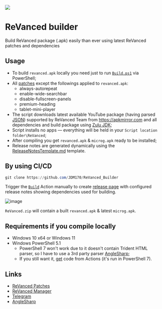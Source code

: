 <a href="https://github.com/JDM170/ReVanced_Builder/actions"><img src="https://img.shields.io/github/actions/workflow/status/JDM170/ReVanced_Builder/Build.yml?label=GitHub%20Actions&logo=GitHub"></a>

# ReVanced builder

Build ReVanced package (.apk) easily than ever using latest ReVanced patches and dependencies

## Usage

* To build `revanced.apk` locally you need just to run [`Build.ps1`](https://github.com/JDM170/ReVanced_Builder/blob/main/Build.ps1) via PowerShell;
* All [patches](https://github.com/revanced/revanced-patches) except the followings applied to `revanced.apk`:
  * always-autorepeat
  * enable-wide-searchbar
  * disable-fullscreen-panels
  * premium-heading
  * tablet-mini-player
* The script downloads latest available YouTube package (having parsed [JSON](https://github.com/revanced/revanced-patches/blob/main/patches.json)) supported by ReVanced Team from <https://apkmirror.com> and all dependencies and build package using [Zulu JDK](https://www.azul.com/downloads/?package=jdk);
* Script installs no apps — everything will be held in your `Script location folder\ReVanced`;
* After compiling you get `revanced.apk` & `microg.apk` ready to be installed;
* Release notes are generated dynamically using the [ReleaseNotesTemplate.md](https://github.com/JDM170/ReVanced_Builder/blob/main/ReleaseNotesTemplate.md) template.

## By using CI/CD

```powershell
git clone https://github.com/JDM170/ReVanced_Builder
```

Trigger the [`Build`](https://github.com/JDM170/ReVanced_Builder/actions/workflows/Build.yml) Action manually to create [release page](https://github.com/JDM170/ReVanced_Builder/releases/latest) with configured release notes showing dependencies used for building.

![image](https://user-images.githubusercontent.com/10544660/187949763-82fd7a07-8e4e-4527-b631-11920077141f.png)

`ReVanced.zip` will contain a built `revanced.apk` & latest `microg.apk`.

## Requirements if you compile locally

* Windows 10 x64 or Windows 11
* Windows PowerShell 5.1
  * PowerShell 7 won't work due to it doesn't contain Trident HTML parser, so I have to use a 3rd party parser [AngleSharp](https://github.com/AngleSharp/AngleSharp);
  * If you still want it, [get](https://github.com/JDM170/ReVanced_Builder/blob/main/.github/workflows/Build.yml) code from Actions (it's run in PowerShell 7).

## Links

* [ReVanced Patches](https://github.com/revanced/revanced-patches)
* [ReVanced Manager](https://github.com/revanced/revanced-manager)
* [Telegram](https://t.me/sophia_chat)
* [AngleSharp](https://github.com/AngleSharp/AngleSharp)
